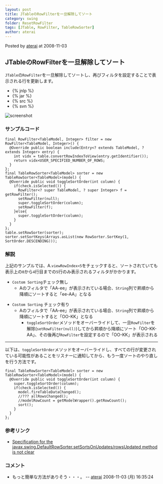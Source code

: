 ```yaml
---
layout: post
title: JTableのRowFilterを一旦解除してソート
category: swing
folder: ResetRowFilter
tags: [JTable, RowFilter, TableRowSorter]
author: aterai
---
```


Posted by [aterai](http://terai.xrea.jp/aterai.html) at 2008-11-03

## JTableのRowFilterを一旦解除してソート
`JTable`の`RowFilter`を一旦解除してソートし、再びフィルタを設定することで表示される行を更新します。

- {% jnlp %}
- {% jar %}
- {% src %}
- {% svn %}

<!-- dummy comment line for breaking list -->

![screenshot](https://lh5.googleusercontent.com/_9Z4BYR88imo/TQTRuQZLwOI/AAAAAAAAAho/ovjovr-5nuI/s800/ResetRowFilter.png)

### サンプルコード
<pre class="prettyprint"><code>final RowFilter&lt;TableModel, Integer&gt; filter = new RowFilter&lt;TableModel, Integer&gt;() {
  @Override public boolean include(Entry&lt;? extends TableModel, ? extends Integer&gt; entry) {
    int vidx = table.convertRowIndexToView(entry.getIdentifier());
    return vidx&lt;USER_SPECIFIED_NUMBER_OF_ROWS;
  }
};
final TableRowSorter&lt;TableModel&gt; sorter = new TableRowSorter&lt;TableModel&gt;(model) {
  @Override public void toggleSortOrder(int column) {
    if(check.isSelected()) {
      RowFilter&lt;? super TableModel, ? super Integer&gt; f = getRowFilter();
      setRowFilter(null);
      super.toggleSortOrder(column);
      setRowFilter(f);
    }else{
      super.toggleSortOrder(column);
    }
  }
};
table.setRowSorter(sorter);
sorter.setSortKeys(Arrays.asList(new RowSorter.SortKey(1, SortOrder.DESCENDING)));
</code></pre>

### 解説
上記のサンプルでは、A.`viewRowIndex<5`をチェックすると、ソートされていても表示上の`0`から`4`行目までの`5`行のみ表示されるフィルタがかかります。

- `Costom Sorting`チェック無し
    - Aのフィルタで「AA-ee」が表示されている場合、`String`列で昇順から降順にソートすると「ee-AA」となる

<!-- dummy comment line for breaking list -->

- `Costom Sorting` チェック有り
    - Aのフィルタで「AA-ee」が表示されている場合、`String`列で昇順から降順にソートすると「OO-KK」となる
        - `toggleSortOrder`メソッドをオーバーライドして、一旦`RowFilter`を解除(`setRowFilter(null)`)してから昇順から降順にソート「OO-KK-AA」、その後再び`RowFilter`を設定するので「OO-KK」が表示される

<!-- dummy comment line for breaking list -->

- - - -
以下は、`toggleSortOrder`メソッドをオーバーライドし、すべての行が変更されている可能性があることをリスナーに通知してから、もう一度ソートのやり直しを行う方法です。

<pre class="prettyprint"><code>final TableRowSorter&lt;TableModel&gt; sorter = new TableRowSorter&lt;TableModel&gt;(model) {
  @Override public void toggleSortOrder(int column) {
    super.toggleSortOrder(column);
    if(check.isSelected()) {
      model.fireTableDataChanged();
      //??? allRowsChanged();
      //modelRowCount = getModelWrapper().getRowCount();
      sort();
    }
  }
};
</code></pre>

### 参考リンク
- [Specification for the javax.swing.DefaultRowSorter.setSortsOnUpdates/rowsUpdated method is not clear](http://bugs.sun.com/bugdatabase/view_bug.do?bug_id=6301297)

<!-- dummy comment line for breaking list -->

### コメント
- もっと簡単な方法がありそう・・・。 -- [aterai](http://terai.xrea.jp/aterai.html) 2008-11-03 (月) 16:35:24

<!-- dummy comment line for breaking list -->

